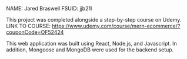 NAME: Jared Braswell
FSUID: jjb21l

This project was completed alongside a step-by-step course on Udemy. 
LINK TO COURSE: https://www.udemy.com/course/mern-ecommerce/?couponCode=OF52424


This web application was built using React, Node.js, and Javascript.
In addition, Mongoose and MongoDB were used for the backend setup.
